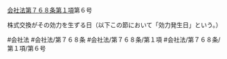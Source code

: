 [会社法第７６８条第１項](会社法＿＿＿＿第７６８条第１項)第６号

株式交換がその効力を生ずる日（以下この節において「効力発生日」という。）


#会社法
#会社法/第７６８条
#会社法/第７６８条/第１項
#会社法/第７６８条/第１項/第６号
